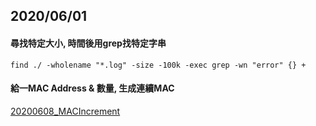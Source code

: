 ## 2020/06/01

#### 尋找特定大小, 時間後用grep找特定字串

  `find ./ -wholename "*.log" -size -100k -exec grep -wn "error" {} +`

#### 給一MAC Address & 數量, 生成連續MAC

[20200608_MACIncrement](./20200608_MACIncrement.sh)
